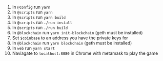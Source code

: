 1. In `@config` run `yarn`
2. In `@scripts` run `yarn`
3. In `@scripts` run `yarn build`
4. In `@scripts` run `./run install`
5. In `@scripts` run `./run build`
6. In `@blockchain` run `yarn init-blockchain` (geth must be installed)
7. Set `$coinbase` to an address you have the private keys for
8. In `@blockchain` run `yarn blockchain` (geth must be installed)
9. In `web` run `yarn start`
10. Naviagate to `localhost:8080` in Chrome with metamask to play the game
